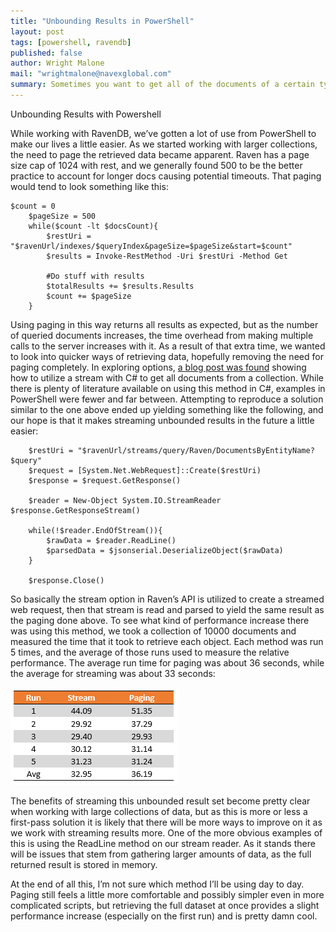 ```yaml
---
title: "Unbounding Results in PowerShell"
layout: post
tags: [powershell, ravendb]
published: false
author: Wright Malone
mail: "wrightmalone@navexglobal.com"
summary: Sometimes you want to get all of the documents of a certain type, and there isn't a ton of information on that for powershell.
---
```


Unbounding Results with Powershell

While working with RavenDB, we’ve gotten a lot of use from PowerShell to make our lives a little easier. As we started working with larger collections, the need to page the retrieved data became apparent. Raven has a page size cap of 1024 with rest, and we generally found 500 to be the better practice to account for longer docs causing potential timeouts. That paging would tend to look something like this:
 
    $count = 0
		$pageSize = 500
		while($count -lt $docsCount){
			$restUri = "$ravenUrl/indexes/$queryIndex&pageSize=$pageSize&start=$count"
			$results = Invoke-RestMethod -Uri $restUri -Method Get

			#Do stuff with results
			$totalResults += $results.Results
			$count += $pageSize	
		}

Using paging in this way returns all results as expected, but as the number of queried documents increases, the time overhead from making multiple calls to the server increases with it. As a result of that extra time, we wanted to look into quicker ways of retrieving data, hopefully removing the need for paging completely.
In exploring options, [a blog post was found](https://ayende.com/blog/161249/ravendbs-querying-streaming-unbounded-results) showing how to utilize a stream with C# to get all documents from a collection. While there is plenty of literature available on using this method in C#, examples in PowerShell were fewer and far between. Attempting to reproduce a solution similar to the one above ended up yielding something like the following, and our hope is that it makes streaming unbounded results in the future a little easier:

		$restUri = "$ravenUrl/streams/query/Raven/DocumentsByEntityName?$query"
		$request = [System.Net.WebRequest]::Create($restUri)
		$response = $request.GetResponse()

		$reader = New-Object System.IO.StreamReader $response.GetResponseStream()

		while(!$reader.EndOfStream()){
		    $rawData = $reader.ReadLine() 
		    $parsedData = $jsonserial.DeserializeObject($rawData)
		}

		$response.Close()
 
So basically the stream option in Raven’s API is utilized to create a streamed web request, then that stream is read and parsed to yield the same result as the paging done above. 
To see what kind of performance increase there was using this method, we took a collection of 10000 documents and measured the time that it took to retrieve each object. Each method was run 5 times, and the average of those runs used to measure the relative performance. The average run time for paging was about 36 seconds, while the average for streaming was about 33 seconds:

[![results table](/screenshots/unbounding-results-ps/unbounding-results-table.png)](/screenshots/unbounding-results-ps/unbounding-results-table.png)

The benefits of streaming this unbounded result set become pretty clear when working with large collections of data, but as this is more or less a first-pass solution it is likely that there will be more ways to improve on it as we work with streaming results more. One of the more obvious examples of this is using the ReadLine method on our stream reader. As it stands there will be issues that stem from gathering larger amounts of data, as the full returned result is stored in memory. 

At the end of all this, I’m not sure which method I’ll be using day to day. Paging still feels a little more comfortable and possibly simpler even in more complicated scripts, but retrieving the full dataset at once provides a slight performance increase (especially on the first run) and is pretty damn cool.
